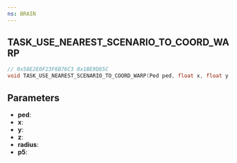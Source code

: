 ```yaml
---
ns: BRAIN
---
```

## TASK_USE_NEAREST_SCENARIO_TO_COORD_WARP

```c
// 0x58E2E0F23F6B76C3 0x1BE9D65C
void TASK_USE_NEAREST_SCENARIO_TO_COORD_WARP(Ped ped, float x, float y, float z, float radius, Any p5);
```


## Parameters
* **ped**: 
* **x**: 
* **y**: 
* **z**: 
* **radius**: 
* **p5**: 

